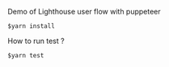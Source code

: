 Demo of Lighthouse user flow with puppeteer

```
$yarn install
```


How to run test ?
```
$yarn test
```